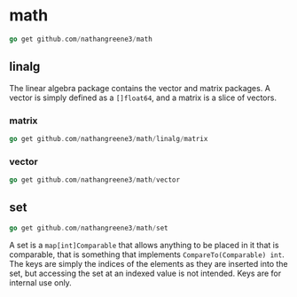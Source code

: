 # math

```go
go get github.com/nathangreene3/math
```

## linalg

The linear algebra package contains the vector and matrix packages. A vector is simply defined as a `[]float64`, and a matrix is a slice of vectors.

### matrix

```go
go get github.com/nathangreene3/math/linalg/matrix
```

### vector

```go
go get github.com/nathangreene3/math/vector
```

## set

```go
go get github.com/nathangreene3/math/set
```

A set is a `map[int]Comparable` that allows anything to be placed in it that is comparable, that is something that implements `CompareTo(Comparable) int`. The keys are simply the indices of the elements as they are inserted into the set, but accessing the set at an indexed value is not intended. Keys are for internal use only.
